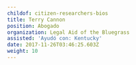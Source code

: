 ```yaml
---
childof: citizen-researchers-bios
title: Terry Cannon
position: Abogado
organization: Legal Aid of the Bluegrass
assisted: 'Ayudó con: Kentucky'
date: 2017-11-26T03:46:25.603Z
weight: 10
---
```

